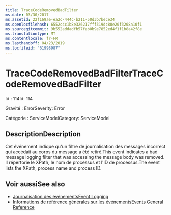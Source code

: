 ```yaml
---
title: TraceCodeRemovedBadFilter
ms.date: 03/30/2017
ms.assetid: 22f169ae-ea2c-444c-b211-50d3b7bece34
ms.openlocfilehash: 6552c4c1b8e326217fff319dc80e20f3208a10f1
ms.sourcegitcommit: 9b552addadfb57fab0b9e7852ed4f1f1b8a42f8e
ms.translationtype: MT
ms.contentlocale: fr-FR
ms.lasthandoff: 04/23/2019
ms.locfileid: "61998987"
---
```

# <a name="tracecoderemovedbadfilter"></a><span data-ttu-id="5be9e-102">TraceCodeRemovedBadFilter</span><span class="sxs-lookup"><span data-stu-id="5be9e-102">TraceCodeRemovedBadFilter</span></span>
<span data-ttu-id="5be9e-103">Id : 114</span><span class="sxs-lookup"><span data-stu-id="5be9e-103">Id: 114</span></span>  
  
 <span data-ttu-id="5be9e-104">Gravité : Error</span><span class="sxs-lookup"><span data-stu-id="5be9e-104">Severity: Error</span></span>  
  
 <span data-ttu-id="5be9e-105">Catégorie : ServiceModel</span><span class="sxs-lookup"><span data-stu-id="5be9e-105">Category: ServiceModel</span></span>  
  
## <a name="description"></a><span data-ttu-id="5be9e-106">Description</span><span class="sxs-lookup"><span data-stu-id="5be9e-106">Description</span></span>  
 <span data-ttu-id="5be9e-107">Cet événement indique qu'un filtre de journalisation des messages incorrect qui accédait au corps du message a été retiré.</span><span class="sxs-lookup"><span data-stu-id="5be9e-107">This event indicates a bad message logging filter that was accessing the message body was removed.</span></span> <span data-ttu-id="5be9e-108">Il répertorie le XPath, le nom de processus et l'ID de processus.</span><span class="sxs-lookup"><span data-stu-id="5be9e-108">The event lists the XPath, process name and process ID.</span></span>  
  
## <a name="see-also"></a><span data-ttu-id="5be9e-109">Voir aussi</span><span class="sxs-lookup"><span data-stu-id="5be9e-109">See also</span></span>

- [<span data-ttu-id="5be9e-110">Journalisation des événements</span><span class="sxs-lookup"><span data-stu-id="5be9e-110">Event Logging</span></span>](../../../../../docs/framework/wcf/diagnostics/event-logging/index.md)
- [<span data-ttu-id="5be9e-111">Informations de référence générales sur les événements</span><span class="sxs-lookup"><span data-stu-id="5be9e-111">Events General Reference</span></span>](../../../../../docs/framework/wcf/diagnostics/event-logging/events-general-reference.md)
